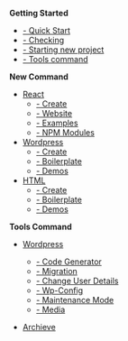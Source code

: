   **Getting Started**
* [- Quick Start](/?id=quick-start)
* [- Checking](/?id=checking)
* [- Starting new project](/?id=starting-new-project)
* [- Tools command](/?id=tools-command)
 
**New Command**
* [React](/new/react/)
    * [- Create](/new/react/create.md)
    * [- Website](/new/react/website.md)
    * [- Examples](/new/react/examples.md)
    * [- NPM Modules](/new/react/modules.md)
* [Wordpress](/new/wordpress/)
    * [- Create](/new/wordpress/create.md)
    * [- Boilerplate](/new/wordpress/boilerplate.md)
    * [- Demos](/new/wordpress/demos.md)
* [HTML](/new/html/)
    * [- Create](/new/html/create.md)
    * [- Boilerplate](/new/html/boilerplate.md)
    * [- Demos](/new/html/demos.md)
   


**Tools Command**
* [Wordpress](/tools/wp/)
    * [- Code Generator](/tools/wp/codegenerator.md)
    * [- Migration](/tools/wp/migration.md)
    * [- Change User Details](/tools/wp/user.md)
    * [- Wp-Config](/tools/wp/config.md)
    * [- Maintenance Mode](/tools/wp/maintenance.md)
    * [- Media](/tools/wp/media.md)

* [Archieve](/tools/archieve.md)
   